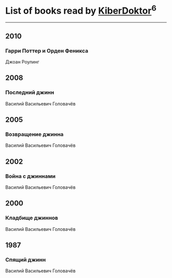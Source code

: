 # List of books read by [KiberDoktor](https://plus.google.com/u/0/109373108116388043138/)<sup>6</sup>
---

## 2010

### Гарри Поттер и  Орден Феникса
Джоан Роулинг



## 2008

### Последний джинн
Василий Васильевич Головачёв



## 2005

### Возвращение джинна
Василий Васильевич Головачёв



## 2002

### Война с джиннами
Василий Васильевич Головачёв



## 2000

### Кладбище джиннов
Василий Васильевич Головачёв



## 1987

### Спящий джинн
Василий Васильевич Головачёв



